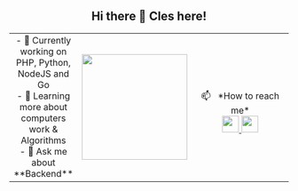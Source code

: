 <h2 style="text-align: center;"> Hi there 👋 Cles here!</h2>

<table boder="0" style="border: 0">
    <tr  style="text-align: center; border: 0">
        <td  style="text-align: center; border: 0">
            - 🔭 Currently working on PHP, Python, NodeJS and Go</br>
            - 🌱 Learning more about computers work & Algorithms</br>
            - 💬 Ask me about **Backend**</br>
        </td  style="text-align: center; border: 0">
        <td>
            <img width="auto" height="190px" src="https://files.readme.io/8c11911-senior-front-end-developer-openings-1.gif">
        </td>
        <td width="230px" style="text-align: center;">
            </br>
            📫  &nbsp; *How to reach me*
            </br>
            <a href="https://www.linkedin.com/in/cloliveira1/">
                <img height="30" max-width="100" src="https://img.shields.io/badge/Linkedin-Clesley%20Oliveira-blue">
            </a>
            <a href="mailto:clesley.oliveira@gmail.com">
                <img height="30" max-width="100" src="https://img.shields.io/badge/Mail-Cles-orange">
            </a>
        </td>
    </tr>
</table>
